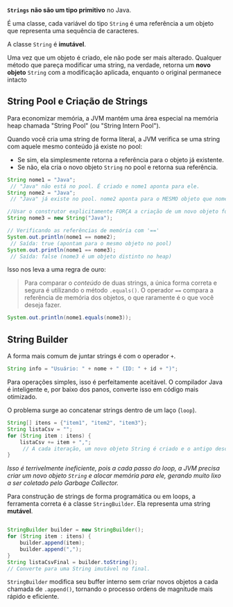 **`Strings`** **não são um tipo primitivo** no Java.

É uma classe, cada variável do tipo `String` é uma referência a um objeto que representa uma sequência de caracteres.

A classe `String` é **imutável**. 

Uma vez que um objeto é criado, ele não pode ser mais alterado. Qualquer método que pareça modificar uma string, na verdade, retorna um **novo objeto** `String` com a modificação aplicada, enquanto o original permanece intacto

## String Pool e Criação de Strings

Para economizar memória, a JVM mantém uma área especial na memória heap chamada "String Pool" (ou "String Intern Pool").

Quando você cria uma string de forma literal, a JVM verifica se uma string com aquele mesmo conteúdo já existe no pool:

- Se sim, ela simplesmente retorna a referência para o objeto já existente.
- Se não, ela cria o novo objeto `String` no pool e retorna sua referência.

```Java
String nome1 = "Java";
 // "Java" não está no pool. É criado e nome1 aponta para ele.
String nome2 = "Java";
 // "Java" já existe no pool. nome2 aponta para o MESMO objeto que nome1.

//Usar o construtor explicitamente FORÇA a criação de um novo objeto fora do pool.
String nome3 = new String("Java"); 

// Verificando as referências de memória com '=='
System.out.println(nome1 == nome2);
 // Saída: true (apontam para o mesmo objeto no pool)
System.out.println(nome1 == nome3);
 // Saída: false (nome3 é um objeto distinto no heap)
```

Isso nos leva a uma regra de ouro:

> Para comparar o _conteúdo_ de duas strings, a única forma correta e segura é utilizando o método `.equals()`. O operador `==` compara a referência de memória dos objetos, o que raramente é o que você deseja fazer.

```Java
System.out.println(nome1.equals(nome3));
```

## String Builder

A forma mais comum de juntar strings é com o operador `+`.

```Java
String info = "Usuário: " + nome + " (ID: " + id + ")";
```

Para operações simples, isso é perfeitamente aceitável. O compilador Java é inteligente e, por baixo dos panos, converte isso em código mais otimizado.

O problema surge ao concatenar strings dentro de um laço (`loop`).

```Java
String[] itens = {"item1", "item2", "item3"};
String listaCsv = "";
for (String item : itens) {
    listaCsv += item + ",";
     // A cada iteração, um novo objeto String é criado e o antigo descartado.
}
```
*Isso é terrivelmente ineficiente, pois a cada passo do loop, a JVM precisa criar um novo objeto `String` e alocar memória para ele, gerando muito lixo a ser coletado pelo Garbage Collector.*

Para construção de strings de forma programática ou em loops, a ferramenta correta é a classe `StringBuilder`. Ela representa uma string **mutável**.

```Java

StringBuilder builder = new StringBuilder();
for (String item : itens) {
    builder.append(item);
    builder.append(",");
}
String listaCsvFinal = builder.toString();
// Converte para uma String imutável no final.
```

`StringBuilder` modifica seu buffer interno sem criar novos objetos a cada chamada de `.append()`, tornando o processo ordens de magnitude mais rápido e eficiente.